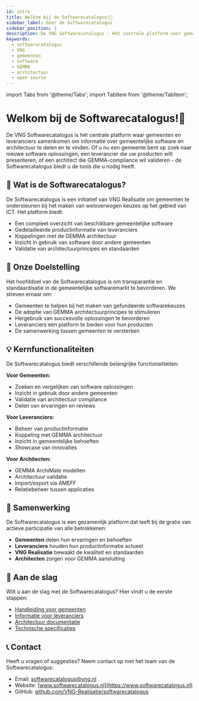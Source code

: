 ```yaml
---
id: intro
title: Welkom bij de Softwarecatalogus!👋
sidebar_label: Over de Softwarecatalogus
sidebar_position: 1
description: De VNG Softwarecatalogus - Het centrale platform voor gemeentelijke software en architectuur informatie
keywords:
  - softwarecatalogus
  - VNG
  - gemeenten
  - software
  - GEMMA
  - architectuur
  - open source
---
```


import Tabs from '@theme/Tabs';
import TabItem from '@theme/TabItem';

# Welkom bij de Softwarecatalogus!👋

De VNG Softwarecatalogus is hét centrale platform waar gemeenten en leveranciers samenkomen om informatie over gemeentelijke software en architectuur te delen en te vinden. Of u nu een gemeente bent op zoek naar nieuwe software oplossingen, een leverancier die uw producten wilt presenteren, of een architect die GEMMA-compliance wil valideren - de Softwarecatalogus biedt u de tools die u nodig heeft.

## 🧙 Wat is de Softwarecatalogus?

De Softwarecatalogus is een initiatief van VNG Realisatie om gemeenten te ondersteunen bij het maken van weloverwogen keuzes op het gebied van ICT. Het platform biedt:

- Een compleet overzicht van beschikbare gemeentelijke software
- Gedetailleerde productinformatie van leveranciers
- Koppelingen met de GEMMA architectuur
- Inzicht in gebruik van software door andere gemeenten
- Validatie van architectuurprincipes en standaarden

## 🎯 Onze Doelstelling

Het hoofddoel van de Softwarecatalogus is om transparantie en standaardisatie in de gemeentelijke softwaremarkt te bevorderen. We streven ernaar om:

- Gemeenten te helpen bij het maken van gefundeerde softwarekeuzes
- De adoptie van GEMMA architectuurprincipes te stimuleren
- Hergebruik van succesvolle oplossingen te bevorderen
- Leveranciers een platform te bieden voor hun producten
- De samenwerking tussen gemeenten te versterken

## 💡 Kernfunctionaliteiten

De Softwarecatalogus biedt verschillende belangrijke functionaliteiten:

**Voor Gemeenten:**
- Zoeken en vergelijken van software oplossingen
- Inzicht in gebruik door andere gemeenten
- Validatie van architectuur compliance
- Delen van ervaringen en reviews

**Voor Leveranciers:**
- Beheer van productinformatie
- Koppeling met GEMMA architectuur
- Inzicht in gemeentelijke behoeften
- Showcase van innovaties

**Voor Architecten:**
- GEMMA ArchiMate modellen
- Architectuur validatie
- Import/export via AMEFF
- Relatiebeheer tussen applicaties

## 🤝 Samenwerking

De Softwarecatalogus is een gezamenlijk platform dat leeft bij de gratie van actieve participatie van alle betrokkenen:

- **Gemeenten** delen hun ervaringen en behoeften
- **Leveranciers** houden hun productinformatie actueel
- **VNG Realisatie** bewaakt de kwaliteit en standaarden
- **Architecten** zorgen voor GEMMA aansluiting

## 🚀 Aan de slag

Wilt u aan de slag met de Softwarecatalogus? Hier vindt u de eerste stappen:

- [Handleiding voor gemeenten](docs/gemeenten)
- [Informatie voor leveranciers](docs/leveranciers)
- [Architectuur documentatie](docs/architectuur)
- [Technische specificaties](docs/technisch)

## 📞 Contact

Heeft u vragen of suggesties? Neem contact op met het team van de Softwarecatalogus:

- Email: [softwarecatalogus@vng.nl](mailto:softwarecatalogus@vng.nl)
- Website: [www.softwarecatalogus.nl](https://www.softwarecatalogus.nl)
- GitHub: [github.com/VNG-Realisatie/softwarecatalogus](https://github.com/VNG-Realisatie/softwarecatalogus)